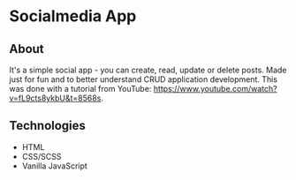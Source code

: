 # Socialmedia App

## About

It's a simple social app - you can create, read, update or delete posts. Made just for fun and to better understand CRUD application development. This was done with a tutorial from YouTube: https://www.youtube.com/watch?v=fL9cts8ykbU&t=8568s.

## Technologies
* HTML
* CSS/SCSS
* Vanilla JavaScript